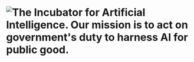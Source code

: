<h1>
  <img src="https://github.com/user-attachments/assets/6e8f0250-5d37-4da2-aceb-66129f9be789" alt="The Incubator for Artificial Intelligence. Our mission is to act on government's duty to harness AI for public good."/>  
</h1>
